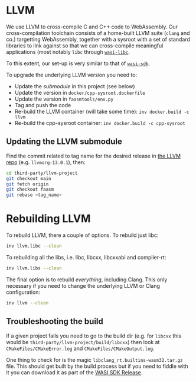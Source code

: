 # LLVM

We use LLVM to cross-compile C and C++ code to WebAssembly. Our
cross-compilation toolchain consists of a home-built LLVM suite (`clang` and
co.) targetting WebAssembly, together with a sysroot with a set of standard
libraries to link against so that we can cross-compile meaningful applications
(most notably `libc` through [`wasi-libc`](
https://github.com/faasm/wasi-libc).

To this extent, our set-up is very similar to that of [`wasi-sdk`](
https://github.com/WebAssembly/wasi-sdk).

To upgrade the underlying LLVM version you need to:

- Update the _submodule_ in this project (see below)
- Update the version in `docker/cpp-sysroot.dockerfile`
- Update the version in `faasmtools/env.py`
- Tag and push the code
- Re-build the LLVM container (will take some time): `inv docker.build -c llvm`
- Re-build the cpp-sysroot container: `inv docker.build -c cpp-sysroot`

## Updating the LLVM submodule

Find the commit related to tag name for the desired release in
[the LLVM repo](https://github.com/llvm/llvm-project/releases) (e.g.
`llvmorg-13.0.1`), then:

```bash
cd third-party/llvm-project
git checkout main
git fetch origin
git checkout faasm
git rebase <tag_name>
```

# Rebuilding LLVM

To rebuild LLVM, there a couple of options. To rebuild just libc:

```bash
inv llvm.libc --clean
```

To rebuilding all the libs, i.e. libc, libcxx, libcxxabi and
compiler-rt:

```bash
inv llvm.libs --clean
```

The final option is to rebuild _everything_, including Clang. This only
necessary if you need to change the underlying LLVM or Clang configuration:

```bash
inv llvm --clean
```

## Troubleshooting the build

If a given project fails you need to go to the build dir (e.g. for `libcxx` this
would be `third-party/llvm-project/build/libcxx`) then look at
`CMakeFiles/CMakeError.log` and `CMakeFiles/CMakeOutput.log`.

One thing to check for is the magic `libclang_rt.builtins-wasm32.tar.gz` file.
This should get built by the build process but if you need to fiddle with it you
can download it as part of the [WASI SDK
Release](https://github.com/CraneStation/wasi-sdk/releases).
